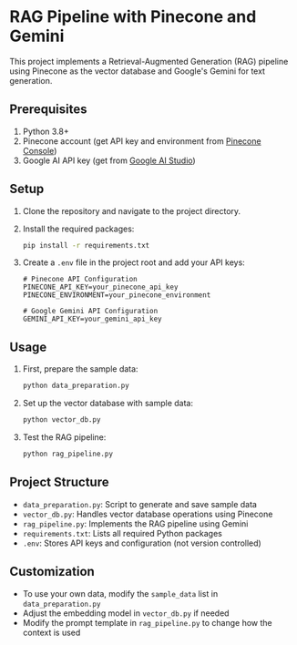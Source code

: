 # RAG Pipeline with Pinecone and Gemini

This project implements a Retrieval-Augmented Generation (RAG) pipeline using Pinecone as the vector database and Google's Gemini for text generation.

## Prerequisites

1. Python 3.8+
2. Pinecone account (get API key and environment from [Pinecone Console](https://app.pinecone.io/))
3. Google AI API key (get from [Google AI Studio](https://makersuite.google.com/))

## Setup

1. Clone the repository and navigate to the project directory.

2. Install the required packages:
   ```bash
   pip install -r requirements.txt
   ```

3. Create a `.env` file in the project root and add your API keys:
   ```
   # Pinecone API Configuration
   PINECONE_API_KEY=your_pinecone_api_key
   PINECONE_ENVIRONMENT=your_pinecone_environment
   
   # Google Gemini API Configuration
   GEMINI_API_KEY=your_gemini_api_key
   ```

## Usage

1. First, prepare the sample data:
   ```bash
   python data_preparation.py
   ```

2. Set up the vector database with sample data:
   ```bash
   python vector_db.py
   ```

3. Test the RAG pipeline:
   ```bash
   python rag_pipeline.py
   ```

## Project Structure

- `data_preparation.py`: Script to generate and save sample data
- `vector_db.py`: Handles vector database operations using Pinecone
- `rag_pipeline.py`: Implements the RAG pipeline using Gemini
- `requirements.txt`: Lists all required Python packages
- `.env`: Stores API keys and configuration (not version controlled)

## Customization

- To use your own data, modify the `sample_data` list in `data_preparation.py`
- Adjust the embedding model in `vector_db.py` if needed
- Modify the prompt template in `rag_pipeline.py` to change how the context is used


